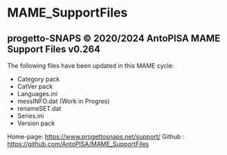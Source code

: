 # MAME_SupportFiles

progetto-SNAPS © 2020/2024 AntoPISA
MAME Support Files v0.264
-----------------------------------

The following files have been updated in this MAME cycle:

- Category pack
- CatVer pack
- Languages.ini
- messINFO.dat (Work in Progres)
- renameSET.dat
- Series.ini
- Version pack

Home-page: https://www.progettosnaps.net/support/
Github   : https://github.com/AntoPISA/MAME_SupportFiles
